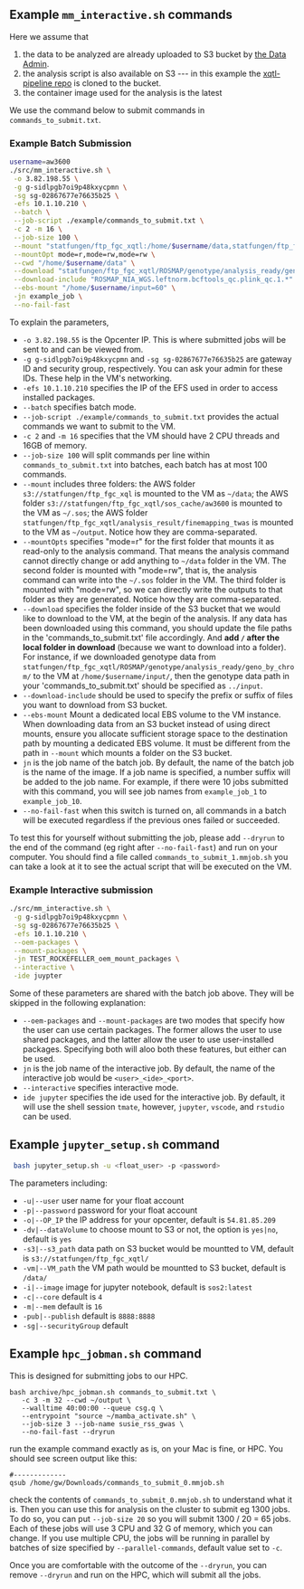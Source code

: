 ## Example `mm_interactive.sh` commands

Here we assume that 

1. the data to be analyzed are already uploaded to S3 bucket by [the Data Admin](https://wanggroup.org/productivity_tips/memverge-aws#notes-for-data-admin).
2. the analysis script is also available on S3 --- in this example the [xqtl-pipeline repo](https://github.com/cumc/xqtl-pipeline) is cloned to the bucket.
3. the container image used for the analysis is the latest

We use the command below to submit commands in `commands_to_submit.txt`.

### Example Batch Submission

```bash
username=aw3600
./src/mm_interactive.sh \
 -o 3.82.198.55 \
 -g g-sidlpgb7oi9p48kxycpmn \
 -sg sg-02867677e76635b25 \
 -efs 10.1.10.210 \
 --batch \
 --job-script ./example/commands_to_submit.txt \
 -c 2 -m 16 \
 --job-size 100 \
 --mount "statfungen/ftp_fgc_xqtl:/home/$username/data,statfungen/ftp_fgc_xqtl/sos_cache/$username:/home/$username/.sos,statfungen/ftp_fgc_xqtl/analysis_result/finemapping_twas:/home/$username/output" \
 --mountOpt mode=r,mode=rw,mode=rw \
 --cwd "/home/$username/data" \
 --download "statfungen/ftp_fgc_xqtl/ROSMAP/genotype/analysis_ready/geno_by_chrom/:/home/$username/input/" \
 --download-include "ROSMAP_NIA_WGS.leftnorm.bcftools_qc.plink_qc.1.*" \
 --ebs-mount "/home/$username/input=60" \
 -jn example_job \
 --no-fail-fast  
```

To explain the parameters,
- `-o 3.82.198.55` is the Opcenter IP. This is where submitted jobs will be sent to and can be viewed from.
- `-g g-sidlpgb7oi9p48kxycpmn` and `-sg sg-02867677e76635b25` are gateway ID and security group, respectively. You can ask your admin for these IDs. These help in the VM's networking.
- `-efs 10.1.10.210` specifies the IP of the EFS used in order to access installed packages.
- `--batch` specifies batch mode.
- `--job-script ./example/commands_to_submit.txt` provides the actual commands we want to submit to the VM.
- `-c 2` and `-m 16` specifies that the VM should have 2 CPU threads and 16GB of memory.
- `--job-size 100` will split commands per line within `commands_to_submit.txt` into batches, each batch has at most 100 commands.
- `--mount` includes three folders: the AWS folder `s3://statfungen/ftp_fgc_xql` is mounted to the VM as `~/data`; the AWS folder `s3://statfungen/ftp_fgc_xqtl/sos_cache/aw3600` is mounted to the VM as `~/.sos`; the AWS folder `statfungen/ftp_fgc_xqtl/analysis_result/finemapping_twas` is mounted to the VM as `~/output`. Notice how they are comma-separated.
- `--mountOpts` specifies "mode=r" for the first folder that mounts it as read-only to the analysis command. That means the analysis command cannot directly change or add anything to `~/data` folder in the VM. The second folder is mounted with "mode=rw", that is, the analysis command can write into the `~/.sos` folder in the VM. The third folder is mounted with "mode=rw", so we can directly write the outputs to that folder as they are generated. Notice how they are comma-separated.
- `--download` specifies the folder inside of the S3 bucket that we would like to download to the VM, at the begin of the analysis. If any data has been downloaded using this command, you should update the file paths in the 'commands_to_submit.txt' file accordingly. And **add `/` after the local folder in download** (because we want to download into a folder). For instance, if we downloaded genotype data from `statfungen/ftp_fgc_xqtl/ROSMAP/genotype/analysis_ready/geno_by_chrom/` to the VM at `/home/$username/input/`, then the genotype data path in your 'commands_to_submit.txt' should be specified as `../input`.
- `--download-include` should be used to specify the prefix or suffix of files you want to download from S3 bucket. 
- `--ebs-mount` Mount a dedicated local EBS volume to the VM instance. When downloading data from an S3 bucket instead of using direct mounts, ensure you allocate sufficient storage space to the destination path by mounting a dedicated EBS volume. It must be different from the path in `--mount` which mounts a folder on the S3 bucket. 
- `jn` is the job name of the batch job. By default, the name of the batch job is the name of the image. If a job name is specified, a number suffix will be added to the job name. For example, if there were 10 jobs submitted with this command, you will see job names from `example_job_1` to `example_job_10`.
- `--no-fail-fast` when this switch is turned on, all commands in a batch will be executed regardless if the previous ones failed or succeeded. 

To test this for yourself without submitting the job, please add `--dryrun` to the end of the command (eg right after `--no-fail-fast`) and run on your computer. You should find a file called `commands_to_submit_1.mmjob.sh` you can take a look at it to see the actual script that will be executed on the VM.

### Example Interactive submission
```bash
./src/mm_interactive.sh \
 -g g-sidlpgb7oi9p48kxycpmn \
 -sg sg-02867677e76635b25 \
 -efs 10.1.10.210 \
 --oem-packages \
 --mount-packages \
 -jn TEST_ROCKEFELLER_oem_mount_packages \
 --interactive \
 -ide juypter
```

Some of these parameters are shared with the batch job above. They will be skipped in the following explanation:
- `--oem-packages` and `--mount-packages` are two modes that specify how the user can use certain packages. The former allows the user to use shared packages, and the latter allow the user to use user-installed packages. Specifying both will aloo both these features, but either can be used.
- `jn` is the job name of the interactive job. By default, the name of the interactive job would be `<user>_<ide>_<port>`.
- `--interactive` specifies interactive mode.
- `ide jupyter` specifies the ide used for the interactive job. By default, it will use the shell session `tmate`, however, `jupyter`, `vscode`, and `rstudio` can be used.



## Example `jupyter_setup.sh` command
```bash
 bash jupyter_setup.sh -u <float_user> -p <password> 
```

The parameters including:
- `-u|--user` user name for your float account
- `-p|--password` password for your float account
- `-o|--OP_IP` the IP address for your opcenter, default is `54.81.85.209`
- `-dv|--dataVolume` to choose mount to S3 or not, the option is `yes|no`, default is `yes`
- `-s3|--s3_path` data path on S3 bucket would be mountted to VM, default is `s3://statfungen/ftp_fgc_xqtl/`
- `-vm|--VM_path` the VM path would be mountted to S3 bucket, default is `/data/`
- `-i|--image` image for jupyter notebook, default is `sos2:latest`
- `-c|--core` default is `4`
- `-m|--mem` default is `16`
- `-pub|--publish` default is `8888:8888`
- `-sg|--securityGroup` default

## Example `hpc_jobman.sh` command

This is designed for submitting jobs to our HPC.

```
bash archive/hpc_jobman.sh commands_to_submit.txt \
   -c 3 -m 32 --cwd ~/output \
   --walltime 40:00:00 --queue csg.q \
   --entrypoint "source ~/mamba_activate.sh" \
   --job-size 3 --job-name susie_rss_gwas \
   --no-fail-fast --dryrun 
```

run the example command exactly as is, on your Mac is fine, or HPC. You should see screen output like this:

```
#-------------
qsub /home/gw/Downloads/commands_to_submit_0.mmjob.sh
```

check the contents of `commands_to_submit_0.mmjob.sh` to understand what it is. Then you can use this for analysis on the cluster to submit eg 1300 jobs. To do so, you can put `--job-size 20`  so you will submit 1300 / 20 = 65 jobs. Each of these jobs will use 3 CPU and 32 G of memory, which you can change. If you use multiple CPU, the jobs will be running in parallel by batches of size specified by `--parallel-commands`, default value set to `-c`. 

Once you are comfortable with the outcome of the `--dryrun`, you can remove `--dryrun` and run on the HPC, which will submit all the jobs.
